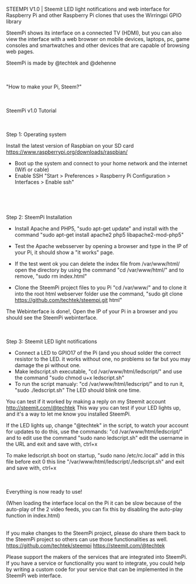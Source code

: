 STEEMPI V1.0 | Steemit LED light notifications and web interface for Raspberry Pi and other Raspberry Pi clones that uses the Wirringpi GPIO library

SteemPi shows its interface on a connected TV (HDMI), but you can also view the interface with a web browser on mobile devices, laptops, pc, game consoles and smartwatches and other devices that are capable of browsing web pages.

SteemPi is made by @techtek and @dehenne
<br>
<br>
<br>

"How to make your Pi, Steem?"
<br>
<br>
<br>

SteemPi v1.0 Tutorial
<br>
<br>
<br>

Step 1: Operating system

Install the latest version of Raspbian on your SD card
https://www.raspberrypi.org/downloads/raspbian/

- Boot up the system and connect to your home network and the internet (Wifi or cable)
- Enable SSH "Start > Preferences > Raspberry Pi Configuration > Interfaces > Enable ssh"
<br>
<br>
<br>

Step 2: SteemPi Installation 

- Install Apache and PHP5, "sudo apt-get update" and install with the command "sudo apt-get install apache2 php5 libapache2-mod-php5" 
- Test the Apache websserver by opening a browser and type in the IP of your Pi, it should show a "it works" page. 
- If the test went ok you can delete the index file from /var/www/html/ open the directory by using the command "cd /var/www/html/" and to remove, "sudo rm index.html" 

- Clone the SteemPi project files to you Pi "cd /var/www/" and to clone it into the root html webserver folder use the command, "sudo git clone https://github.com/techtek/steempi.git html"

The Webinterface is done!, Open the IP of your Pi in a browser and you should see the SteemPi webinterface.
<br>
<br>
<br>

Step 3: Steemit LED light notifications

- Connect a LED to GPIO17 of the Pi 
(and you shoud solder the correct resistor to the LED. it works without one, no problems so far but you may damage the pi without one. 
- Make ledscript.sh executable, "cd /var/www/html/ledscript/" and use the command "sudo chmod u+x ledscript.sh" 
- To run the script manualy: "cd /var/www/html/ledscript/" and to run it, "sudo ./ledscript.sh" The LED should blink one time.

You can test if it worked by making a reply on my Steemit account http://steemit.com/@techtek 
This way you can test if your LED lights up, and it's a way to let me know you installed SteemPi.   

If the LED lights up, change "@techtek" in the script, to watch your account for updates to do this, use the commands:
"cd /var/www/html/ledscript/" and to edit use the command "sudo nano ledscript.sh" edit the username in the URL and exit and save with, ctrl+x

To make ledscript.sh boot on startup, "sudo nano /etc/rc.local" add in this file before exit 0 this line "/var/www/html/ledscript/./ledscript.sh"
and exit and save with, ctrl+x
<br>
<br>
<br>


Everything is now ready to use!

(When loading the interface local on the Pi it can be slow because of the auto-play of the 2 video feeds, you can fix this by disabling the auto-play function in index.html)
<br>
<br>

If you make changes to the SteemPi project, please do share them back to the SteemPi project so others can use those functionalities as well.
https://github.com/techtek/steempi
https://steemit.com/@techtek

Please support the makers of the services that are integrated into SteemPi.
If you have a service or functionality you want to integrate, you could help by writing a custom code for your service that can be implemented in the SteemPi web interface.


